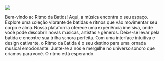 <img src="https://cdn.pixabay.com/photo/2013/07/12/18/17/equalizer-153212_1280.png"/>

Bem-vindo ao Ritmo da Batida! Aqui, a música encontra o seu espaço. Explore uma coleção vibrante de batidas e ritmos que vão movimentar seu corpo e alma. Nossa plataforma oferece uma experiência imersiva, onde você pode descobrir novas músicas, artistas e gêneros. Deixe-se levar pela batida e encontre sua trilha sonora perfeita. Com uma interface intuitiva e design cativante, o Ritmo da Batida é o seu destino para uma jornada musical emocionante. Junte-se a nós e mergulhe no universo sonoro que criamos para você. O ritmo está esperando.
